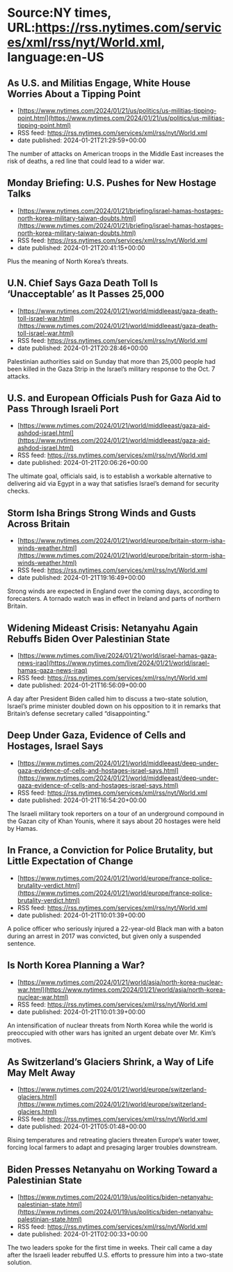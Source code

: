 # Source:NY times, URL:https://rss.nytimes.com/services/xml/rss/nyt/World.xml, language:en-US

## As U.S. and Militias Engage, White House Worries About a Tipping Point
 - [https://www.nytimes.com/2024/01/21/us/politics/us-militias-tipping-point.html](https://www.nytimes.com/2024/01/21/us/politics/us-militias-tipping-point.html)
 - RSS feed: https://rss.nytimes.com/services/xml/rss/nyt/World.xml
 - date published: 2024-01-21T21:29:59+00:00

The number of attacks on American troops in the Middle East increases the risk of deaths, a red line that could lead to a wider war.

## Monday Briefing: U.S. Pushes for New Hostage Talks
 - [https://www.nytimes.com/2024/01/21/briefing/israel-hamas-hostages-north-korea-military-taiwan-doubts.html](https://www.nytimes.com/2024/01/21/briefing/israel-hamas-hostages-north-korea-military-taiwan-doubts.html)
 - RSS feed: https://rss.nytimes.com/services/xml/rss/nyt/World.xml
 - date published: 2024-01-21T20:41:15+00:00

Plus the meaning of North Korea’s threats.

## U.N. Chief Says Gaza Death Toll Is ‘Unacceptable’ as It Passes 25,000
 - [https://www.nytimes.com/2024/01/21/world/middleeast/gaza-death-toll-israel-war.html](https://www.nytimes.com/2024/01/21/world/middleeast/gaza-death-toll-israel-war.html)
 - RSS feed: https://rss.nytimes.com/services/xml/rss/nyt/World.xml
 - date published: 2024-01-21T20:28:46+00:00

Palestinian authorities said on Sunday that more than 25,000 people had been killed in the Gaza Strip in the Israel’s military response to the Oct. 7 attacks.

## U.S. and European Officials Push for Gaza Aid to Pass Through Israeli Port
 - [https://www.nytimes.com/2024/01/21/world/middleeast/gaza-aid-ashdod-israel.html](https://www.nytimes.com/2024/01/21/world/middleeast/gaza-aid-ashdod-israel.html)
 - RSS feed: https://rss.nytimes.com/services/xml/rss/nyt/World.xml
 - date published: 2024-01-21T20:06:26+00:00

The ultimate goal, officials said, is to establish a workable alternative to delivering aid via Egypt in a way that satisfies Israel’s demand for security checks.

## Storm Isha Brings Strong Winds and Gusts Across Britain
 - [https://www.nytimes.com/2024/01/21/world/europe/britain-storm-isha-winds-weather.html](https://www.nytimes.com/2024/01/21/world/europe/britain-storm-isha-winds-weather.html)
 - RSS feed: https://rss.nytimes.com/services/xml/rss/nyt/World.xml
 - date published: 2024-01-21T19:16:49+00:00

Strong winds are expected in England over the coming days, according to forecasters. A tornado watch was in effect in Ireland and parts of northern Britain.

## Widening Mideast Crisis: Netanyahu Again Rebuffs Biden Over Palestinian State
 - [https://www.nytimes.com/live/2024/01/21/world/israel-hamas-gaza-news-iraq](https://www.nytimes.com/live/2024/01/21/world/israel-hamas-gaza-news-iraq)
 - RSS feed: https://rss.nytimes.com/services/xml/rss/nyt/World.xml
 - date published: 2024-01-21T16:56:09+00:00

A day after President Biden called him to discuss a two-state solution, Israel’s prime minister doubled down on his opposition to it in remarks that Britain’s defense secretary called “disappointing.”

## Deep Under Gaza, Evidence of Cells and Hostages, Israel Says
 - [https://www.nytimes.com/2024/01/21/world/middleeast/deep-under-gaza-evidence-of-cells-and-hostages-israel-says.html](https://www.nytimes.com/2024/01/21/world/middleeast/deep-under-gaza-evidence-of-cells-and-hostages-israel-says.html)
 - RSS feed: https://rss.nytimes.com/services/xml/rss/nyt/World.xml
 - date published: 2024-01-21T16:54:20+00:00

The Israeli military took reporters on a tour of an underground compound in the Gazan city of Khan Younis, where it says about 20 hostages were held by Hamas.

## In France, a Conviction for Police Brutality, but Little Expectation of Change
 - [https://www.nytimes.com/2024/01/21/world/europe/france-police-brutality-verdict.html](https://www.nytimes.com/2024/01/21/world/europe/france-police-brutality-verdict.html)
 - RSS feed: https://rss.nytimes.com/services/xml/rss/nyt/World.xml
 - date published: 2024-01-21T10:01:39+00:00

A police officer who seriously injured a 22-year-old Black man with a baton during an arrest in 2017 was convicted, but given only a suspended sentence.

## Is North Korea Planning a War?
 - [https://www.nytimes.com/2024/01/21/world/asia/north-korea-nuclear-war.html](https://www.nytimes.com/2024/01/21/world/asia/north-korea-nuclear-war.html)
 - RSS feed: https://rss.nytimes.com/services/xml/rss/nyt/World.xml
 - date published: 2024-01-21T10:01:39+00:00

An intensification of nuclear threats from North Korea while the world is preoccupied with other wars has ignited an urgent debate over Mr. Kim’s motives.

## As Switzerland’s Glaciers Shrink, a Way of Life May Melt Away
 - [https://www.nytimes.com/2024/01/21/world/europe/switzerland-glaciers.html](https://www.nytimes.com/2024/01/21/world/europe/switzerland-glaciers.html)
 - RSS feed: https://rss.nytimes.com/services/xml/rss/nyt/World.xml
 - date published: 2024-01-21T05:01:48+00:00

Rising temperatures and retreating glaciers threaten Europe’s water tower, forcing local farmers to adapt and presaging larger troubles downstream.

## Biden Presses Netanyahu on Working Toward a Palestinian State
 - [https://www.nytimes.com/2024/01/19/us/politics/biden-netanyahu-palestinian-state.html](https://www.nytimes.com/2024/01/19/us/politics/biden-netanyahu-palestinian-state.html)
 - RSS feed: https://rss.nytimes.com/services/xml/rss/nyt/World.xml
 - date published: 2024-01-21T02:00:33+00:00

The two leaders spoke for the first time in weeks. Their call came a day after the Israeli leader rebuffed U.S. efforts to pressure him into a two-state solution.

